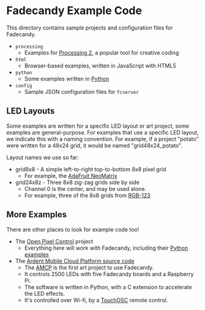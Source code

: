Fadecandy Example Code
======================

This directory contains sample projects and configuration files for Fadecandy.

* `processing`
  * Examples for [Processing 2](http://processing.org/), a popular tool for creative coding
* `html`
  * Browser-based examples, written in JavaScript with HTML5
* `python`
  * Some examples written in [Python](http://python.org/)
* `config`
  * Sample JSON configuration files for `fcserver`

LED Layouts
-----------

Some examples are written for a specific LED layout or art project, some examples are general-purpose. For examples that use a specific LED layout, we indicate this with a naming convention. For example, if a project "potato" were written for a 48x24 grid, it would be named "grid48x24_potato".

Layout names we use so far:

* grid8x8 - A simple left-to-right top-to-bottom 8x8 pixel grid
  * For example, the [AdaFruit NeoMatrix](http://www.adafruit.com/products/1487)
* grid24x8z - Three 8x8 zig-zag grids side by side
  * Channel 0 is the center, and may be used alone.
  * For example, three of the 8x8 grids from [RGB-123](http://www.kickstarter.com/projects/311408456/rgb-123-led-matrices)

More Examples
-------------

There are other places to look for example code too!

* The [Open Pixel Control](https://github.com/zestyping/openpixelcontrol) project
  * Everything here will work with Fadecandy, including their [Python examples](https://github.com/zestyping/openpixelcontrol/tree/master/python_clients)
* The [Ardent Mobile Cloud Platform source code](https://github.com/ArdentHeavyIndustries/amcp-rpi)
  * The [AMCP](http://scanlime.org/2013/09/the-ardent-mobile-cloud-platform/) is the first art project to use Fadecandy.
  * It controls 2500 LEDs with five Fadecandy boards and a Raspberry Pi.
  * The software is written in Python, with a C extension to accelerate the LED effects.
  * It's controlled over Wi-fi, by a [TouchOSC](http://hexler.net/software/touchosc) remote control.

